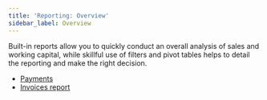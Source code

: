 ```yaml
---
title: 'Reporting: Overview'
sidebar_label: Overview
---
```


Built-in reports allow you to quickly conduct an overall analysis of sales and working capital, while skillful use of filters and pivot tables helps to detail the reporting and make the right decision. 

-   [Payments](Payments.md)
-   [Invoices report](Invoices_report.md)

